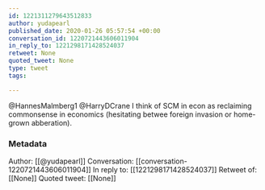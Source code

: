 ```yaml
---
id: 1221311279643512833
author: yudapearl
published_date: 2020-01-26 05:57:54 +00:00
conversation_id: 1220721443606011904
in_reply_to: 1221298171428524037
retweet: None
quoted_tweet: None
type: tweet
tags:

---
```


@HannesMalmberg1 @HarryDCrane I think of SCM in econ as reclaiming commonsense in economics (hesitating betwee foreign invasion or home-grown abberation).

### Metadata

Author: [[@yudapearl]]
Conversation: [[conversation-1220721443606011904]]
In reply to: [[1221298171428524037]]
Retweet of: [[None]]
Quoted tweet: [[None]]
